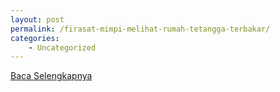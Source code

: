 ```yaml
---
layout: post
permalink: /firasat-mimpi-melihat-rumah-tetangga-terbakar/
categories:
    - Uncategorized
---
```


[Baca Selengkapnya](/04)
